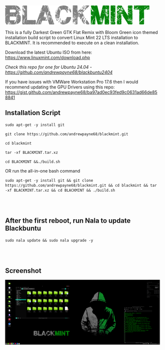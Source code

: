 ![image-1](https://github.com/andrewpayne68/blackmint/blob/e82ed3194802f0282509b70e612ace1faa20fdd9/BLACKMINT%20logo.png)

This is a fully Darkest Green GTK Flat Remix with Bloom Green icon themed installation build script to convert Linux Mint 22 LTS installation to BLACKMINT. It is recommended to execute on a clean installation.  

Download the latest Ubuntu ISO from here: https://www.linuxmint.com/download.php

_Check this repo for one for Ubuntu 24.04 - https://github.com/andrewpayne68/blackbuntu2404_

If you have issues with VMWare Workstation Pro 17.6 then I would recommend updating the GPU Drivers using this repo: https://gist.github.com/andrewpayne68/ba97ad0ec93fed9c0631ad66de858841

Installation Script
-

```
sudo apt-get -y install git
```
```
git clone https://github.com/andrewpayne68/blackmint.git
```
```
cd blackmint
```
```
tar -xf BLACKMINT.tar.xz
```
```
cd BLACKMINT &&./build.sh
```

OR run the all-in-one bash command
```
sudo apt-get -y install git && git clone https://github.com/andrewpayne68/blackmint.git && cd blackmint && tar -xf BLACKMINT.tar.xz && cd BLACKMINT && ./build.sh
```
\
\
After the first reboot, run Nala to update Blackbuntu
-
```
sudo nala update && sudo nala upgrade -y
```

\
\
Screenshot
-
![image-1](https://github.com/andrewpayne68/blackmint/blob/7ce03e40c40db0c283cb6a8a131e9e0cbefcd554/Screenshot%202024-09-08.png)





